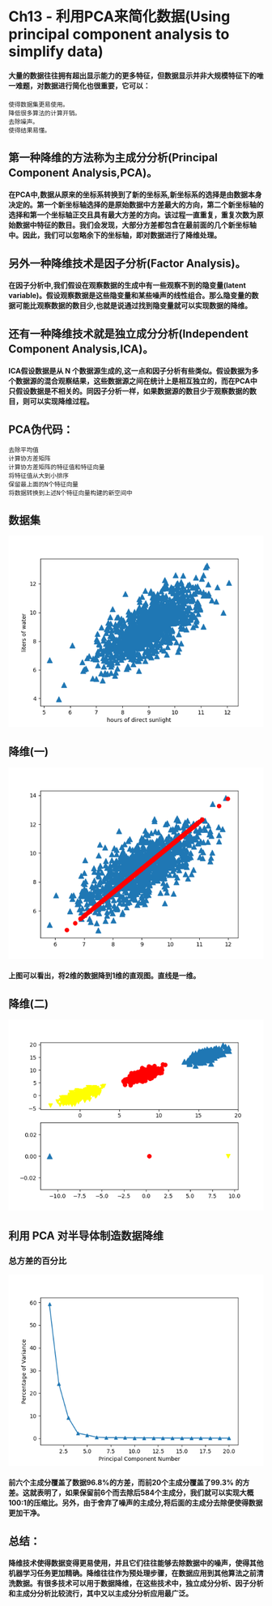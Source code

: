 # Ch13 - 利用PCA来简化数据(Using principal component analysis to simplify data)

#### 大量的数据往往拥有超出显示能力的更多特征，但数据显示并非大规模特征下的唯一难题，对数据进行简化也很重要，它可以：
```
使得数据集更易使用。
降低很多算法的计算开销。
去除噪声。
使得结果易懂。
```
## 第一种降维的方法称为主成分分析(Principal Component Analysis,PCA)。
#### 在PCA中,数据从原来的坐标系转换到了新的坐标系,新坐标系的选择是由数据本身决定的。第一个新坐标轴选择的是原始数据中方差最大的方向，第二个新坐标轴的选择和第一个坐标轴正交且具有最大方差的方向。该过程一直重复，重复次数为原始数据中特征的数目。我们会发现，大部分方差都包含在最前面的几个新坐标轴中。因此，我们可以忽略余下的坐标轴，即对数据进行了降维处理。

## 另外一种降维技术是因子分析(Factor Analysis)。
#### 在因子分析中,我们假设在观察数据的生成中有一些观察不到的隐变量(latent variable)。假设观察数据是这些隐变量和某些噪声的线性组合。那么隐变量的数据可能比观察数据的数目少,也就是说通过找到隐变量就可以实现数据的降维。

## 还有一种降维技术就是独立成分分析(Independent Component Analysis,ICA)。
#### ICA假设数据是从 N 个数据源生成的,这一点和因子分析有些类似。假设数据为多个数据源的混合观察结果，这些数据源之间在统计上是相互独立的，而在PCA中只假设数据是不相关的。同因子分析一样，如果数据源的数目少于观察数据的数目，则可以实现降维过程。

## PCA伪代码：
```
去除平均值 
计算协方差矩阵 
计算协方差矩阵的特征值和特征向量 
将特征值从大到小排序 
保留最上面的N个特征向量 
将数据转换到上述N个特征向量构建的新空间中
```
## 数据集
![数据集.png](screenshot/数据集.png)

## 降维(一)
![降维.png](screenshot/降维.png)

#### 上图可以看出，将2维的数据降到1维的直观图。直线是一维。

## 降维(二)
![降维2.png](screenshot/降维2.png)

## 利用 PCA 对半导体制造数据降维 
### 总方差的百分比
![方差百分比.png](screenshot/方差百分比.png)
#### 前六个主成分覆盖了数据96.8%的方差，而前20个主成分覆盖了99.3% 的方差。这就表明了，如果保留前6个而去除后584个主成分，我们就可以实现大概100∶1的压缩比。另外，由于舍弃了噪声的主成分,将后面的主成分去除便使得数据更加干净。

## 总结：
#### 降维技术使得数据变得更易使用，并且它们往往能够去除数据中的噪声，使得其他机器学习任务更加精确。降维往往作为预处理步骤，在数据应用到其他算法之前清洗数据。有很多技术可以用于数据降维，在这些技术中，独立成分分析、因子分析和主成分分析比较流行，其中又以主成分分析应用最广泛。



